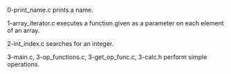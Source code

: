 0-print_name.c prints a name.

1-array_iterator.c executes a function given as a parameter on each element of an array.

2-int_index.c searches for an integer.

3-main.c, 3-op_functions.c, 3-get_op_func.c, 3-calc.h perform simple operations.
